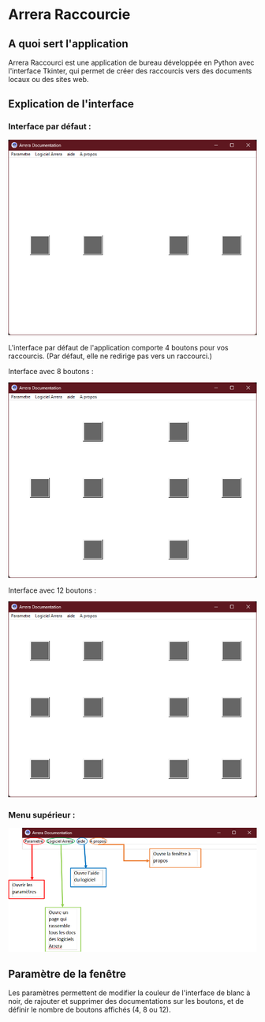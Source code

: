 # Arrera Raccourcie

## A quoi sert l'application  

Arrera Raccourci est une application de bureau développée en Python avec l'interface Tkinter,
qui permet de créer des raccourcis vers des documents locaux ou des sites web.

## Explication de l'interface 

### Interface par défaut :  

![Image interface par default](https://github.com/Arrera-Software/Arrera-Documentation/blob/main/documentation/1.png)

L'interface par défaut de l'application comporte 4 boutons pour vos raccourcis.
(Par défaut, elle ne redirige pas vers un raccourci.)  

Interface avec 8 boutons : 

![Image avec 8 Bouton](https://github.com/Arrera-Software/Arrera-Documentation/blob/main/documentation/2.png)

Interface avec 12 boutons : 

![Image avec 12 Bouton](https://github.com/Arrera-Software/Arrera-Documentation/blob/main/documentation/3.png)

### Menu supérieur : 

![Image de menu supperieur](https://github.com/Arrera-Software/Arrera-Documentation/blob/main/documentation/4.png) 


## Paramètre de la fenêtre   
 
Les paramètres permettent de modifier la couleur de l'interface de blanc à noir, de rajouter et supprimer
des documentations sur les boutons, et de définir le nombre de boutons affichés (4, 8 ou 12).